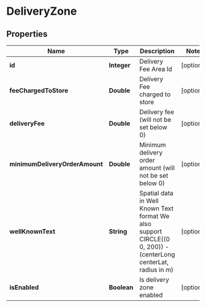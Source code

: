 
# DeliveryZone

## Properties
Name | Type | Description | Notes
------------ | ------------- | ------------- | -------------
**id** | **Integer** | Delivery Fee Area Id |  [optional]
**feeChargedToStore** | **Double** | Delivery Fee charged to store |  [optional]
**deliveryFee** | **Double** | Delivery fee (will not be set below 0) |  [optional]
**minimumDeliveryOrderAmount** | **Double** | Minimum delivery order amount (will not be set below 0) |  [optional]
**wellKnownText** | **String** | Spatial data in Well Known Text format  We also support CIRCLE((0 0, 200)) - (centerLong centerLat, radius in m) |  [optional]
**isEnabled** | **Boolean** | Is delivery zone enabled |  [optional]



